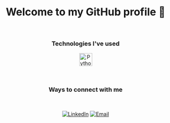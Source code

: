 <h1 align="center"> Welcome to my GitHub profile 👋 </h1>
  
<!-- <p align="center">
  <a href="https://github.com/PetarMatev">
    <img height="150em" src="https://github-readme-stats.vercel.app/api?username=PetarMatev&theme=dark&show_icons=true" />
    <img height="150em" src="https://github-readme-stats.vercel.app/api/top-langs/?username=PetarMatev&theme=dark&layout=compact&hide=HTML,CSS" />
  </a>
</p> -->

<br>

<h3 align="center">Technologies I've used</h3>

<!-- | Technology | Purpose of use |
| :----------: | -------------- |

| <img align="center" alt="Python" width="35px" src="https://cdn.jsdelivr.net/npm/programming-languages-logos/src/python/python.png"/>| Learned the fundamentals of programming and advanced programming concepts during my time at the Software University, where I completed the following courses:</br>- [Programming Basics with Python](https://github.com/PetarMatev/SoftUni-Python-Basics)</br>- [Programming Fundamentals with Python](https://github.com/PetarMatev/SoftUni-Python-Fundamentals)</br>- [Python Advanced](https://github.com/PetarMatev/SoftUni-Python-Advanced)</br>- [Python OOP](https://github.com/PetarMatev/Softuni-Python-OOP)</br>- [Python Web Basics](https://github.com/PetarMatev/SoftUni-Python-Web-Basics)</br>- [Django Framework](https://github.com/PetarMatev/SoftUni-Python-Web-Django)</br></br>Developed an app for an [assesment](https://github.com/PetarMatev/Access-Control) and other small applications like the [2048 game](https://github.com/PetarMatev/2048) |
| <img align="center" alt="Django" width="50px" src="https://img.icons8.com/color/48/000000/django.png"/>| Used for learning web development with Python, created my [personal website](http://www.PetarMatev.me/) using Django and learned a very powerful framework overall |
| <img align="center" alt="React Native" width="35px" src="https://img.icons8.com/color/48/000000/react-native.png"/>| Learned React in order to build single-page applications in the most efficient way. Learned mobile development with React Native, built several small apps like a [Budget Tracker](https://github.com/PetarMatev/BudgetTracker) and [Movie Reviews app and a ToDo list app](https://github.com/PetarMatev/LearningReactNative). A powerful tool that I plan to use for developing mobile applications I have in mind |src="https://img.icons8.com/color/48/000000/css3.png"/>| Learned these essential technologies for developing any website or Single Page Application like [LetItAllOut](https://github.com/PetarMatev/LetItAllOut)- a SPA I developed | -->

<p align="center">
	<img align="center" alt="Python" width="35px" src="https://cdn.jsdelivr.net/npm/programming-languages-logos/src/python/python.png"/>

	
</p>

<br>

<h3 align="center">Ways to connect with me</h3>
<br/>
<p align="center">
	<a href="https://www.linkedin.com/in/petar-matev-69160451"><img alt="LinkedIn" src="https://img.shields.io/badge/LinkedIn-Petar%20Matev%20-blue?style=flat-square&logo=linkedin"></a>
	<a href="petargmatev@gmail.com"><img alt="Email" src="https://img.shields.io/badge/Email-petargmatev@gmail.com-blue?style=flat-square&logo=gmail"></a>
</p>
